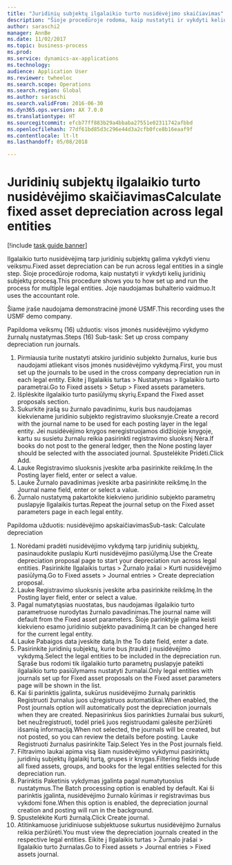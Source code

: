 ```yaml
--- 
title: "Juridinių subjektų ilgalaikio turto nusidėvėjimo skaičiavimas"
description: "Šioje procedūroje rodoma, kaip nustatyti ir vykdyti kelių juridinių subjektų nusidėvėjimo procesą."
author: saraschi2
manager: AnnBe
ms.date: 11/02/2017
ms.topic: business-process
ms.prod: 
ms.service: dynamics-ax-applications
ms.technology: 
audience: Application User
ms.reviewer: twheeloc
ms.search.scope: Operations
ms.search.region: Global
ms.author: saraschi
ms.search.validFrom: 2016-06-30
ms.dyn365.ops.version: AX 7.0.0
ms.translationtype: HT
ms.sourcegitcommit: efcb77ff883b29a4bbaba27551e02311742afbbd
ms.openlocfilehash: 77df61bd85d3c296e44d3a2cfb0fce8b16eaaf9f
ms.contentlocale: lt-lt
ms.lasthandoff: 05/08/2018

---
```

# <a name="calculate-fixed-asset-depreciation-across-legal-entities"></a><span data-ttu-id="9063f-103">Juridinių subjektų ilgalaikio turto nusidėvėjimo skaičiavimas</span><span class="sxs-lookup"><span data-stu-id="9063f-103">Calculate fixed asset depreciation across legal entities</span></span>

[!include [task guide banner](../../includes/task-guide-banner.md)]

<span data-ttu-id="9063f-104">Ilgalaikio turto nusidėvėjimą tarp juridinių subjektų galima vykdyti vienu veiksmu.</span><span class="sxs-lookup"><span data-stu-id="9063f-104">Fixed asset depreciation can be run across legal entities in a single step.</span></span> <span data-ttu-id="9063f-105">Šioje procedūroje rodoma, kaip nustatyti ir vykdyti kelių juridinių subjektų procesą.</span><span class="sxs-lookup"><span data-stu-id="9063f-105">This procedure shows you to how set up and run the process for multiple legal entities.</span></span> <span data-ttu-id="9063f-106">Joje naudojamas buhalterio vaidmuo.</span><span class="sxs-lookup"><span data-stu-id="9063f-106">It uses the accountant role.</span></span>  

<span data-ttu-id="9063f-107">Šiame įraše naudojama demonstracinė įmonė USMF.</span><span class="sxs-lookup"><span data-stu-id="9063f-107">This recording uses the USMF demo company.</span></span>


<span data-ttu-id="9063f-108">Papildoma veiksmų (16) užduotis: visos įmonės nusidėvėjimo vykdymo žurnalų nustatymas.</span><span class="sxs-lookup"><span data-stu-id="9063f-108">Steps (16) Sub-task: Set up cross company depreciation run journals.</span></span> 

1. <span data-ttu-id="9063f-109">Pirmiausia turite nustatyti atskiro juridinio subjekto žurnalus, kurie bus naudojami atliekant visos įmonės nusidėvėjimo vykdymą.</span><span class="sxs-lookup"><span data-stu-id="9063f-109">First, you must set up the journals to be used in the cross company depreciation run in each legal entity.</span></span> <span data-ttu-id="9063f-110">Eikite į Ilgalaikis turtas > Nustatymas > Ilgalaikio turto parametrai.</span><span class="sxs-lookup"><span data-stu-id="9063f-110">Go to Fixed assets > Setup > Fixed assets parameters.</span></span> 
2. <span data-ttu-id="9063f-111">Išplėskite ilgalaikio turto pasiūlymų skyrių.</span><span class="sxs-lookup"><span data-stu-id="9063f-111">Expand the Fixed asset proposals section.</span></span> 
3. <span data-ttu-id="9063f-112">Sukurkite įrašą su žurnalo pavadinimu, kuris bus naudojamas kiekviename juridinio subjekto registravimo sluoksnyje.</span><span class="sxs-lookup"><span data-stu-id="9063f-112">Create a record with the journal name to be used for each posting layer in the legal entity.</span></span> <span data-ttu-id="9063f-113">Jei nusidėvėjimo knygos neregistruojamos didžiojoje knygoje, kartu su susietu žurnalu reikia pasirinkti registravimo sluoksnį Nėra.</span><span class="sxs-lookup"><span data-stu-id="9063f-113">If books do not post to the general ledger, then the None posting layer should be selected with the associated journal.</span></span> <span data-ttu-id="9063f-114">Spustelėkite Pridėti.</span><span class="sxs-lookup"><span data-stu-id="9063f-114">Click Add.</span></span> 
4. <span data-ttu-id="9063f-115">Lauke Registravimo sluoksnis įveskite arba pasirinkite reikšmę.</span><span class="sxs-lookup"><span data-stu-id="9063f-115">In the Posting layer field, enter or select a value.</span></span> 
5. <span data-ttu-id="9063f-116">Lauke Žurnalo pavadinimas įveskite arba pasirinkite reikšmę.</span><span class="sxs-lookup"><span data-stu-id="9063f-116">In the Journal name field, enter or select a value.</span></span> 
6. <span data-ttu-id="9063f-117">Žurnalo nustatymą pakartokite kiekvieno juridinio subjekto parametrų puslapyje Ilgalaikis turtas.</span><span class="sxs-lookup"><span data-stu-id="9063f-117">Repeat the journal setup on the Fixed asset parameters page in each legal entity.</span></span> 

<span data-ttu-id="9063f-118">Papildoma užduotis: nusidėvėjimo apskaičiavimas</span><span class="sxs-lookup"><span data-stu-id="9063f-118">Sub-task: Calculate depreciation</span></span>

1. <span data-ttu-id="9063f-119">Norėdami pradėti nusidėvėjimo vykdymą tarp juridinių subjektų, pasinaudokite puslapiu Kurti nusidėvėjimo pasiūlymą.</span><span class="sxs-lookup"><span data-stu-id="9063f-119">Use the Create depreciation proposal page to start your depreciation run across legal entities.</span></span> <span data-ttu-id="9063f-120">Pasirinkite Ilgalaikis turtas > Žurnalo įrašai > Kurti nusidėvėjimo pasiūlymą.</span><span class="sxs-lookup"><span data-stu-id="9063f-120">Go to Fixed assets > Journal entries > Create depreciation proposal.</span></span> 
2. <span data-ttu-id="9063f-121">Lauke Registravimo sluoksnis įveskite arba pasirinkite reikšmę.</span><span class="sxs-lookup"><span data-stu-id="9063f-121">In the Posting layer field, enter or select a value.</span></span> 
3. <span data-ttu-id="9063f-122">Pagal numatytąsias nuostatas, bus naudojamas ilgalaikio turto parametruose nurodytas žurnalo pavadinimas.</span><span class="sxs-lookup"><span data-stu-id="9063f-122">The journal name will default from the Fixed asset parameters.</span></span> <span data-ttu-id="9063f-123">Šioje parinktyje galima keisti kiekvieno esamo juridinio subjekto pavadinimą.</span><span class="sxs-lookup"><span data-stu-id="9063f-123">It can be changed here for the current legal entity.</span></span> 
4. <span data-ttu-id="9063f-124">Lauke Pabaigos data įveskite datą.</span><span class="sxs-lookup"><span data-stu-id="9063f-124">In the To date field, enter a date.</span></span> 
5. <span data-ttu-id="9063f-125">Pasirinkite juridinių subjektų, kurie bus įtraukti į nusidėvėjimo vykdymą.</span><span class="sxs-lookup"><span data-stu-id="9063f-125">Select the legal entities to be included in the depreciation run.</span></span> <span data-ttu-id="9063f-126">Sąraše bus rodomi tik ilgalaikio turto parametrų puslapyje pateikti ilgalaikio turto pasiūlymams nustatyti žurnalai.</span><span class="sxs-lookup"><span data-stu-id="9063f-126">Only legal entities with journals set up for Fixed asset proposals on the Fixed asset parameters page will be shown in the list.</span></span> 
6. <span data-ttu-id="9063f-127">Kai ši parinktis įgalinta, sukūrus nusidėvėjimo žurnalų parinktis Registruoti žurnalus juos užregistruos automatiškai.</span><span class="sxs-lookup"><span data-stu-id="9063f-127">When enabled, the Post journals option will automatically post the depreciation journals when they are created.</span></span> <span data-ttu-id="9063f-128">Nepasirinkus šios parinkties žurnalai bus sukurti, bet neužregistruoti, todėl prieš juos registruodami galėsite peržiūrėti išsamią informaciją.</span><span class="sxs-lookup"><span data-stu-id="9063f-128">When not selected, the journals will be created, but not posted, so you can review the details before posting.</span></span> <span data-ttu-id="9063f-129">Lauke Registruoti žurnalus pasirinkite Taip.</span><span class="sxs-lookup"><span data-stu-id="9063f-129">Select Yes in the Post journals field.</span></span> 
7. <span data-ttu-id="9063f-130">Filtravimo laukai apima visą šiam nusidėvėjimo vykdymui pasirinktų juridinių subjektų ilgalaikį turtą, grupes ir knygas.</span><span class="sxs-lookup"><span data-stu-id="9063f-130">Filtering fields include all fixed assets, groups, and books for the legal entities selected for this depreciation run.</span></span> 
8. <span data-ttu-id="9063f-131">Parinktis Paketinis vykdymas įgalinta pagal numatytuosius nustatymus.</span><span class="sxs-lookup"><span data-stu-id="9063f-131">The Batch processing option is enabled by default.</span></span> <span data-ttu-id="9063f-132">Kai ši parinktis įgalinta, nusidėvėjimo žurnalo kūrimas ir registravimas bus vykdomi fone.</span><span class="sxs-lookup"><span data-stu-id="9063f-132">When this option is enabled, the depreciation journal creation and posting will run in the background.</span></span> 
9. <span data-ttu-id="9063f-133">Spustelėkite Kurti žurnalą.</span><span class="sxs-lookup"><span data-stu-id="9063f-133">Click Create journal.</span></span> 
10. <span data-ttu-id="9063f-134">Atitinkamuose juridiniuose subjektuose sukurtus nusidėvėjimo žurnalus reikia peržiūrėti.</span><span class="sxs-lookup"><span data-stu-id="9063f-134">You must view the depreciation journals created in the respective legal entities.</span></span> <span data-ttu-id="9063f-135">Eikite į Ilgalaikis turtas > Žurnalo įrašai > Ilgalaikio turto žurnalas.</span><span class="sxs-lookup"><span data-stu-id="9063f-135">Go to Fixed assets > Journal entries > Fixed assets journal.</span></span>

